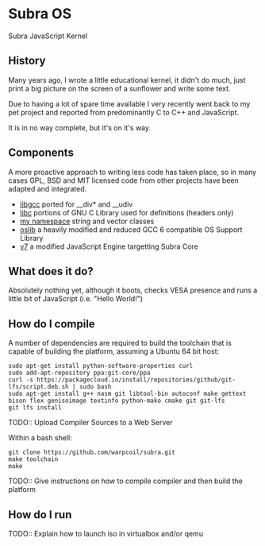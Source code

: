 # Subra OS
Subra JavaScript Kernel

## History
Many years ago, I wrote a little educational kernel, it didn't do much, just print a big picture on the screen of a sunflower and write some text.

Due to having a lot of spare time available I very recently went back to my pet project and reported from predominantly C to C++ and JavaScript.

It is in no way complete, but it's on it's way.

## Components
A more proactive approach to writing less code has taken place, so in many cases GPL, BSD and MIT licensed code from other projects have been adapted and integrated.

* [libgcc](https://gcc.gnu.org/onlinedocs/gccint/Libgcc.html) ported for __div* and __udiv
* [libc](https://www.gnu.org/software/libc/) portions of GNU C Library used for definitions (headers only)
* [my namespace](https://sourceforge.net/projects/simplecstringclass/) string and vector classes
* [oslib](http://oslib.sourceforge.net/) a heavily modified and reduced GCC 6 compatible OS Support Library
* [v7](https://github.com/cesanta/v7) a modified JavaScript Engine targetting Subra Core

## What does it do?

Absolutely nothing yet, although it boots, checks VESA presence and runs a little bit of JavaScript (i.e. "Hello World!")

## How do I compile

A number of dependencies are required to build the toolchain that is capable of building the platform, assuming a Ubuntu 64 bit host:

~~~~
sudo apt-get install python-software-properties curl
sudo add-apt-repository ppa:git-core/ppa
curl -s https://packagecloud.io/install/repositories/github/git-lfs/script.deb.sh | sudo bash
sudo apt-get install g++ nasm git libtool-bin autoconf make gettext bison flex genisoimage textinfo python-mako cmake git git-lfs
git lfs install
~~~~

TODO::  Upload Compiler Sources to a Web Server

Within a bash shell:

~~~~
git clone https://github.com/warpcoil/subra.git
make toolchain
make
~~~~

TODO::  Give instructions on how to compile compiler and then build the platform

## How do I run

TODO::  Explain how to launch iso in virtualbox and/or qemu
